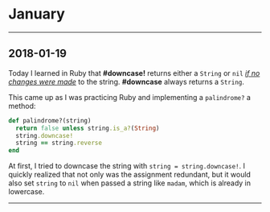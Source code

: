 # January

---

## 2018-01-19

Today I learned in Ruby that **#downcase!** returns either a `String` or `nil` [*if no changes were made*](https://ruby-doc.org/core-2.4.0/String.html#method-i-downcase-21) to the string. **#downcase** always returns a `String`.

This came up as I was practicing Ruby and implementing a `palindrome?` a method:

```ruby
def palindrome?(string)
  return false unless string.is_a?(String)
  string.downcase!
  string == string.reverse
end
```

At first, I tried to downcase the string with `string = string.downcase!`. I quickly realized that not only was the assignment redundant, but it would also set `string` to `nil` when passed a string like `madam`, which is already in lowercase.

---
